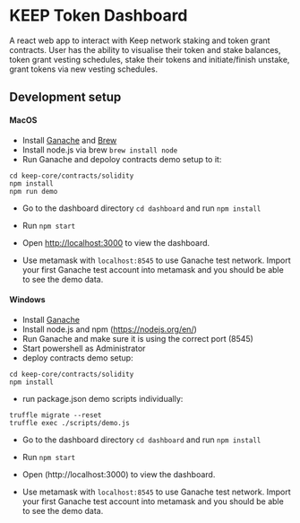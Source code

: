 # KEEP Token Dashboard

A react web app to interact with Keep network staking and token grant contracts.
User has the ability to visualise their token and stake balances, token grant vesting schedules, stake their tokens and initiate/finish unstake, grant tokens via new vesting schedules.

## Development setup

#### MacOS

* Install [Ganache](http://truffleframework.com/ganache/) and [Brew](https://brew.sh/)
* Install node.js via brew `brew install node`
* Run Ganache and depoloy contracts demo setup to it:

```
cd keep-core/contracts/solidity
npm install
npm run demo
```

* Go to the dashboard directory `cd dashboard` and run `npm install`

* Run `npm start`

* Open [http://localhost:3000](http://localhost:3000) to view the dashboard.

* Use metamask with `localhost:8545` to use Ganache test network. Import your first Ganache test account into metamask and you should be able to see the demo data.

#### Windows

* Install [Ganache](https://github.com/trufflesuite/ganache/releases)
* Install node.js and npm (https://nodejs.org/en/)
* Run Ganache and make sure it is using the correct port (8545)
* Start powershell as Administrator
* deploy contracts demo setup:

```
cd keep-core/contracts/solidity
npm install
```
* run package.json demo scripts individually:
```
truffle migrate --reset
truffle exec ./scripts/demo.js
```
* Go to the dashboard directory `cd dashboard` and run `npm install`

* Run `npm start`

* Open (http://localhost:3000) to view the dashboard.

* Use metamask with `localhost:8545` to use Ganache test network. Import your first Ganache test account into metamask and you should be able to see the demo data.
